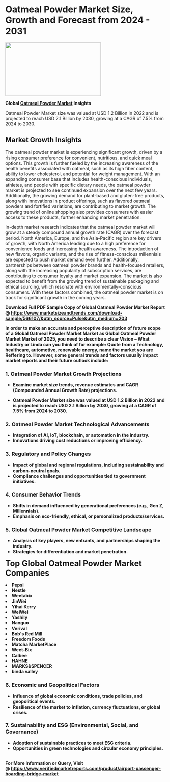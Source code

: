 <H1>Oatmeal Powder Market Size, Growth and Forecast from 2024 - 2031</H1><img class="aligncenter size-medium wp-image-584254" src="https://thirdeyenews.in/wp-content/uploads/2024/09/Global-Market-Research-300x168.jpeg" alt="" width="300" height="168" /><p><strong>Global&nbsp;<a href="https://www.marketsizeandtrends.com/download-sample/566107/&amp;utm_source=Pulse&amp;utm_medium=203">Oatmeal Powder Market</a> Insights</strong></p><p>Oatmeal Powder Market size was valued at USD 1.2 Billion in 2022 and is projected to reach USD 2.1 Billion by 2030, growing at a CAGR of 7.5% from 2024 to 2030.</p><p><h2>Market Growth Insights</h2> <p>The oatmeal powder market is experiencing significant growth, driven by a rising consumer preference for convenient, nutritious, and quick meal options. This growth is further fueled by the increasing awareness of the health benefits associated with oatmeal, such as its high fiber content, ability to lower cholesterol, and potential for weight management. With an expanding consumer base that includes health-conscious individuals, athletes, and people with specific dietary needs, the oatmeal powder market is projected to see continued expansion over the next few years. Additionally, the growing demand for plant-based and gluten-free products, along with innovations in product offerings, such as flavored oatmeal powders and fortified variations, are contributing to market growth. The growing trend of online shopping also provides consumers with easier access to these products, further enhancing market penetration.</p> <p><strong></strong></p> <p>In-depth market research indicates that the oatmeal powder market will grow at a steady compound annual growth rate (CAGR) over the forecast period. North America, Europe, and the Asia-Pacific region are key drivers of growth, with North America leading due to a high preference for convenience foods and increasing health awareness. The introduction of new flavors, organic variants, and the rise of fitness-conscious millennials are expected to push market demand even further. Additionally, partnerships between oatmeal powder brands and health-focused retailers, along with the increasing popularity of subscription services, are contributing to consumer loyalty and market expansion. The market is also expected to benefit from the growing trend of sustainable packaging and ethical sourcing, which resonate with environmentally-conscious consumers. With these factors combined, the oatmeal powder market is on track for significant growth in the coming years.</p> <p><strong></p><p><span class=""><strong>Download Full PDF Sample Copy of Global Oatmeal Powder Market Report</strong> @ <a href="https://www.marketsizeandtrends.com/download-sample/566107/&amp;utm_source=Pulse&amp;utm_medium=203" target="_blank">https://www.marketsizeandtrends.com/download-sample/566107/&amp;utm_source=Pulse&amp;utm_medium=203</a></span></p><p>In order to make an accurate and perceptive description of future scope of a Global&nbsp;Oatmeal Powder Market Market as Global&nbsp;Oatmeal Powder Market Market of 2025, you need to describe a clear Vision &ndash; What Industry or Linda can you think of for example: Quote from a Technology, healthcare, automotive, renewable energy, name the market you are Reffering to. However, some general trends and factors usually impact market reports and their future outlook include:</p><h3>1.&nbsp;<strong>Oatmeal Powder Market Growth Projections</strong></h3><ul><li>Examine market size trends, revenue estimates and CAGR (Compounded Annual Growth Rate) projections.</li><li><p>Oatmeal Powder Market size was valued at USD 1.2 Billion in 2022 and is projected to reach USD 2.1 Billion by 2030, growing at a CAGR of 7.5% from 2024 to 2030.</p></li></ul><h3>2.&nbsp;<strong>Oatmeal Powder Market Technological Advancements</strong></h3><ul><li>Integration of AI, IoT, blockchain, or automation in the industry.</li><li>Innovations driving cost reductions or improving efficiency.</li></ul><h3>3.&nbsp;<strong>Regulatory and Policy Changes</strong></h3><ul><li>Impact of global and regional regulations, including sustainability and carbon-neutral goals.</li><li>Compliance challenges and opportunities tied to government initiatives.</li></ul><h3>4.&nbsp;<strong>Consumer Behavior Trends</strong></h3><ul><li>Shifts in demand influenced by generational preferences (e.g., Gen Z, Millennials).</li><li>Emphasis on eco-friendly, ethical, or personalized products/services.</li></ul><h3>5.&nbsp;<strong>Global Oatmeal Powder Market Competitive Landscape</strong></h3><ul><li>Analysis of key players, new entrants, and partnerships shaping the industry.</li><li>Strategies for differentiation and market penetration.</li></ul><p data-pm-slice="1 1 []"><span style="color: inherit; font-family: inherit; font-size: 25px;">Top Global Oatmeal Powder Market Companies</span></p><div class="" data-test-id=""><p><li>Pepsi</li><li> Nestle</li><li> Weetabix</li><li> JinWei</li><li> Yihai Kerry</li><li> WeiWei</li><li> Yashily</li><li> Nanguo</li><li> Verival</li><li> Bob's Red Mill</li><li> Freedom Foods</li><li> Matcha MarketPlace</li><li> Weet-Bix</li><li> Calbee</li><li> HAHNE</li><li> MARKS&SPENCER</li><li> binda valley</li></p></div><h3>6.&nbsp;<strong>Economic and Geopolitical Factors</strong></h3><ul><li>Influence of global economic conditions, trade policies, and geopolitical events.</li><li>Resilience of the market to inflation, currency fluctuations, or global crises.</li></ul><h3>7.&nbsp;<strong>Sustainability and ESG (Environmental, Social, and Governance)</strong></h3><ul><li>Adoption of sustainable practices to meet ESG criteria.</li><li>Opportunities in green technologies and circular economy principles.</li></ul><h2><strong style="font-size: 14px;">For More Information or Query, Visit @&nbsp;</strong><a style="background-color: #ffffff; font-size: 14px;" href="https://www.marketsizeandtrends.com/report/oatmeal-powder-market/" target="_blank">https://www.verifiedmarketreports.com/product/airport-passenger-boarding-bridge-market</a></h2>

